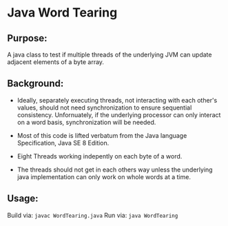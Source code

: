 # Java Word Tearing

## Purpose:
A java class to test if multiple threads of the underlying
JVM can update adjacent elements of a byte array.

## Background:
* Ideally, separately executing threads, not interacting with
  each other's values, should not need synchronization to ensure
  sequential consistency.  Unfornuately, if the underlying processor
  can only interact on a word basis, synchronization will be needed.

* Most of this code is lifted verbatum from the Java language
  Specification, Java SE 8 Edition.

* Eight Threads working indepently on each byte of a word.

* The threads should not get in each others way unless the
  underlying java implementation can only work on whole words at a time.

## Usage:
Build via: `javac WordTearing.java`
Run via:   `java WordTearing`
